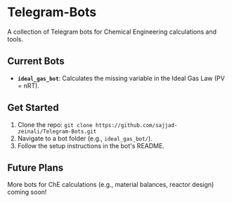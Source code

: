 # Telegram-Bots
A collection of Telegram bots for Chemical Engineering calculations and tools.

## Current Bots
- **`ideal_gas_bot`**: Calculates the missing variable in the Ideal Gas Law (PV = nRT).

## Get Started
1. Clone the repo: `git clone https://github.com/sajjad-zeinali/Telegram-Bots.git`
2. Navigate to a bot folder (e.g., `ideal_gas_bot/`).
3. Follow the setup instructions in the bot's README.

## Future Plans
More bots for ChE calculations (e.g., material balances, reactor design) coming soon!